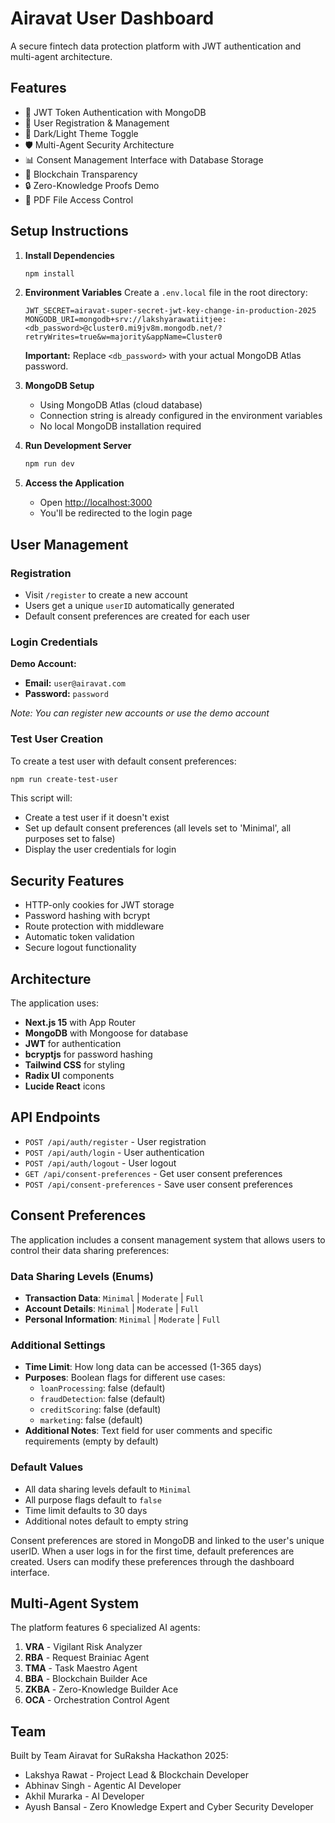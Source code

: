 # Airavat User Dashboard

A secure fintech data protection platform with JWT authentication and multi-agent architecture.

## Features

- 🔐 JWT Token Authentication with MongoDB
- 👤 User Registration & Management
- 🌙 Dark/Light Theme Toggle
- 🛡️ Multi-Agent Security Architecture
- 📊 Consent Management Interface with Database Storage
- 🔗 Blockchain Transparency
- 🔒 Zero-Knowledge Proofs Demo
- 📄 PDF File Access Control

## Setup Instructions

1. **Install Dependencies**

   ```bash
   npm install
   ```

2. **Environment Variables**
   Create a `.env.local` file in the root directory:

   ```env
   JWT_SECRET=airavat-super-secret-jwt-key-change-in-production-2025
   MONGODB_URI=mongodb+srv://lakshyarawatiitjee:<db_password>@cluster0.mi9jv8m.mongodb.net/?retryWrites=true&w=majority&appName=Cluster0
   ```

   **Important:** Replace `<db_password>` with your actual MongoDB Atlas password.

3. **MongoDB Setup**

   - Using MongoDB Atlas (cloud database)
   - Connection string is already configured in the environment variables
   - No local MongoDB installation required

4. **Run Development Server**

   ```bash
   npm run dev
   ```

5. **Access the Application**
   - Open [http://localhost:3000](http://localhost:3000)
   - You'll be redirected to the login page

## User Management

### Registration

- Visit `/register` to create a new account
- Users get a unique `userID` automatically generated
- Default consent preferences are created for each user

### Login Credentials

**Demo Account:**

- **Email:** `user@airavat.com`
- **Password:** `password`

_Note: You can register new accounts or use the demo account_

### Test User Creation

To create a test user with default consent preferences:

```bash
npm run create-test-user
```

This script will:

- Create a test user if it doesn't exist
- Set up default consent preferences (all levels set to 'Minimal', all purposes set to false)
- Display the user credentials for login

## Security Features

- HTTP-only cookies for JWT storage
- Password hashing with bcrypt
- Route protection with middleware
- Automatic token validation
- Secure logout functionality

## Architecture

The application uses:

- **Next.js 15** with App Router
- **MongoDB** with Mongoose for database
- **JWT** for authentication
- **bcryptjs** for password hashing
- **Tailwind CSS** for styling
- **Radix UI** components
- **Lucide React** icons

## API Endpoints

- `POST /api/auth/register` - User registration
- `POST /api/auth/login` - User authentication
- `POST /api/auth/logout` - User logout
- `GET /api/consent-preferences` - Get user consent preferences
- `POST /api/consent-preferences` - Save user consent preferences

## Consent Preferences

The application includes a consent management system that allows users to control their data sharing preferences:

### Data Sharing Levels (Enums)

- **Transaction Data**: `Minimal` | `Moderate` | `Full`
- **Account Details**: `Minimal` | `Moderate` | `Full`
- **Personal Information**: `Minimal` | `Moderate` | `Full`

### Additional Settings

- **Time Limit**: How long data can be accessed (1-365 days)
- **Purposes**: Boolean flags for different use cases:
  - `loanProcessing`: false (default)
  - `fraudDetection`: false (default)
  - `creditScoring`: false (default)
  - `marketing`: false (default)
- **Additional Notes**: Text field for user comments and specific requirements (empty by default)

### Default Values

- All data sharing levels default to `Minimal`
- All purpose flags default to `false`
- Time limit defaults to 30 days
- Additional notes default to empty string

Consent preferences are stored in MongoDB and linked to the user's unique userID. When a user logs in for the first time, default preferences are created. Users can modify these preferences through the dashboard interface.

## Multi-Agent System

The platform features 6 specialized AI agents:

1. **VRA** - Vigilant Risk Analyzer
2. **RBA** - Request Brainiac Agent
3. **TMA** - Task Maestro Agent
4. **BBA** - Blockchain Builder Ace
5. **ZKBA** - Zero-Knowledge Builder Ace
6. **OCA** - Orchestration Control Agent

## Team

Built by Team Airavat for SuRaksha Hackathon 2025:

- Lakshya Rawat - Project Lead & Blockchain Developer
- Abhinav Singh - Agentic AI Developer
- Akhil Murarka - AI Developer
- Ayush Bansal - Zero Knowledge Expert and Cyber Security Developer
